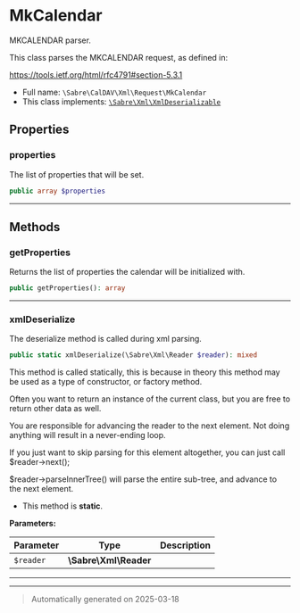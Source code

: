 
# MkCalendar

MKCALENDAR parser.

This class parses the MKCALENDAR request, as defined in:

https://tools.ietf.org/html/rfc4791#section-5.3.1

* Full name: `\Sabre\CalDAV\Xml\Request\MkCalendar`
* This class implements:
[`\Sabre\Xml\XmlDeserializable`](../../../Xml/XmlDeserializable.md)



## Properties


### properties

The list of properties that will be set.

```php
public array $properties
```






***

## Methods


### getProperties

Returns the list of properties the calendar will be initialized with.

```php
public getProperties(): array
```












***

### xmlDeserialize

The deserialize method is called during xml parsing.

```php
public static xmlDeserialize(\Sabre\Xml\Reader $reader): mixed
```

This method is called statically, this is because in theory this method
may be used as a type of constructor, or factory method.

Often you want to return an instance of the current class, but you are
free to return other data as well.

You are responsible for advancing the reader to the next element. Not
doing anything will result in a never-ending loop.

If you just want to skip parsing for this element altogether, you can
just call $reader->next();

$reader->parseInnerTree() will parse the entire sub-tree, and advance to
the next element.

* This method is **static**.




**Parameters:**

| Parameter | Type | Description |
|-----------|------|-------------|
| `$reader` | **\Sabre\Xml\Reader** |  |





***


***
> Automatically generated on 2025-03-18
